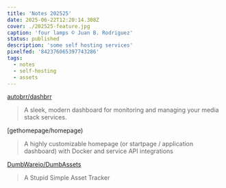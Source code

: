 ```yaml
---
title: 'Notes 202525'
date: 2025-06-22T12:20:14.308Z
cover: ./202525-feature.jpg
caption: 'four lamps © Juan B. Rodriguez'
status: published
description: 'some self hosting services'
pixelfed: '842376065397743286'
tags:
  - notes
  - self-hosting
  - assets
---
```


[autobrr/dashbrr](https://github.com/autobrr/dashbrr)

> A sleek, modern dashboard for monitoring and managing your media stack services.

[gethomepage/homepage)

> A highly customizable homepage (or startpage / application dashboard) with Docker and service API integrations

[DumbWareio/DumbAssets](https://github.com/DumbWareio/DumbAssets)

> A Stupid Simple Asset Tracker

